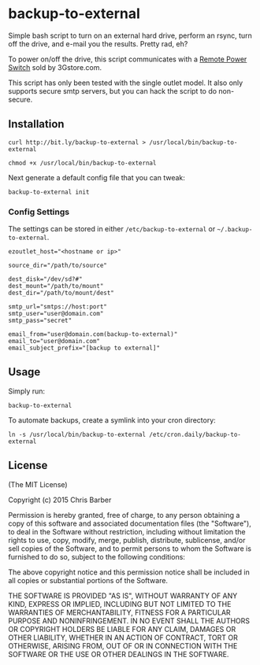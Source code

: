 # backup-to-external

Simple bash script to turn on an external hard drive, perform an rsync, turn off
the drive, and e-mail you the results. Pretty rad, eh?

To power on/off the drive, this script communicates with a
[Remote Power Switch](http://3gstore.com/product/4186_single_outlet_remote_power_switch.html)
sold by 3Gstore.com.

This script has only been tested with the single outlet model. It also only
supports secure smtp servers, but you can hack the script to do non-secure.

## Installation

```
curl http://bit.ly/backup-to-external > /usr/local/bin/backup-to-external

chmod +x /usr/local/bin/backup-to-external
```

Next generate a default config file that you can tweak:

```
backup-to-external init
```

### Config Settings

The settings can be stored in either `/etc/backup-to-external` or
`~/.backup-to-external`.

```
ezoutlet_host="<hostname or ip>"

source_dir="/path/to/source"

dest_disk="/dev/sd?#"
dest_mount="/path/to/mount"
dest_dir="/path/to/mount/dest"

smtp_url="smtps://host:port"
smtp_user="user@domain.com"
smtp_pass="secret"

email_from="user@domain.com(backup-to-external)"
email_to="user@domain.com"
email_subject_prefix="[backup to external]"
```

## Usage

Simply run:

```
backup-to-external
```

To automate backups, create a symlink into your cron directory:

```
ln -s /usr/local/bin/backup-to-external /etc/cron.daily/backup-to-external
```

## License

(The MIT License)

Copyright (c) 2015 Chris Barber

Permission is hereby granted, free of charge, to any person obtaining a copy
of this software and associated documentation files (the "Software"), to deal
in the Software without restriction, including without limitation the rights
to use, copy, modify, merge, publish, distribute, sublicense, and/or sell
copies of the Software, and to permit persons to whom the Software is
furnished to do so, subject to the following conditions:

The above copyright notice and this permission notice shall be included in
all copies or substantial portions of the Software.

THE SOFTWARE IS PROVIDED "AS IS", WITHOUT WARRANTY OF ANY KIND, EXPRESS OR
IMPLIED, INCLUDING BUT NOT LIMITED TO THE WARRANTIES OF MERCHANTABILITY,
FITNESS FOR A PARTICULAR PURPOSE AND NONINFRINGEMENT. IN NO EVENT SHALL THE
AUTHORS OR COPYRIGHT HOLDERS BE LIABLE FOR ANY CLAIM, DAMAGES OR OTHER
LIABILITY, WHETHER IN AN ACTION OF CONTRACT, TORT OR OTHERWISE, ARISING FROM,
OUT OF OR IN CONNECTION WITH THE SOFTWARE OR THE USE OR OTHER DEALINGS IN
THE SOFTWARE.
